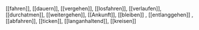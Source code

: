 [[fahren]], [[dauern]], [[vergehen]], [[losfahren]], [[verlaufen]], [[durchatmen]], [[weitergehen]], [[Ankunft]], [[bleiben]]
, [[entlanggehen]]
, [[abfahren]], [[ticken]], [[langanhaltend]], [[kreisen]]